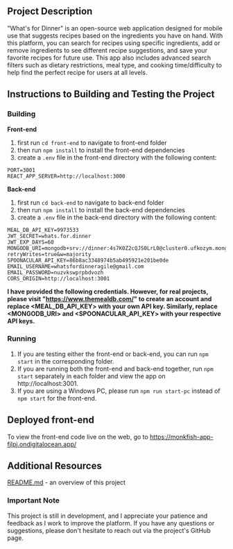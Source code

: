 ## Project Description

"What's for Dinner" is an open-source web application designed for mobile use that suggests recipes based on the ingredients you have on hand. With this platform, you can search for recipes using specific ingredients, add or remove ingredients to see different recipe suggestions, and save your favorite recipes for future use. This app also includes advanced search filters such as dietary restrictions, meal type, and cooking time/difficulty to help find the perfect recipe for users at all levels.

## Instructions to Building and Testing the Project

### Building

**Front-end**

1. first run `cd front-end` to navigate to front-end folder
2. then run `npm install` to install the front-end dependencies
3. create a `.env` file in the front-end directory with the following content:
```
PORT=3001
REACT_APP_SERVER=http://localhost:3000
```

**Back-end**
1. first run `cd back-end` to navigate to back-end folder
2. then run `npm install` to install the back-end dependencies
3. create a `.env` file in the back-end directory with the following content:
```
MEAL_DB_API_KEY=9973533
JWT_SECRET=whats.for.dinner
JWT_EXP_DAYS=60
MONGODB_URI=mongodb+srv://dinner:4s7K0Z2cQJS0LrL0@cluster0.ufkozym.mongodb.net/test?retryWrites=true&w=majority
SPOONACULAR_API_KEY=86b8ac3348974b5ab495921e201be0de
EMAIL_USERNAME=whatsfordinneragile@gmail.com
EMAIL_PASSWORD=nuzvkswprpbdvozh
CORS_ORIGIN=http://localhost:3001
```
**I have provided the following credentials. However, for real projects, please visit "https://www.themealdb.com/" to create an account and replace <MEAL_DB_API_KEY> with your own API key. Similarly, replace <MONGODB_URI> and <SPOONACULAR_API_KEY> with your respective API keys.**

### Running
1. If you are testing either the front-end or back-end, you can run `npm start` in the corresponding folder.
2. If you are running both the front-end and back-end together, run `npm start` separately in each folder and view the app on http://localhost:3001.
3. If you are using a Windows PC, please run `npm run start-pc` instead of `npm start` for the front-end.

## Deployed front-end
To view the front-end code live on the web, go to https://monkfish-app-fjlpj.ondigitalocean.app/


## Additional Resources

[README.md](https://github.com/agiledev-students-spring-2023/final-project-what-s-for-dinner/blob/master/README.md) - an overview of this project<br>

### Important Note

This project is still in development, and I appreciate your patience and feedback as I work to improve the platform. If you have any questions or suggestions, please don't hesitate to reach out via the project's GitHub page.
